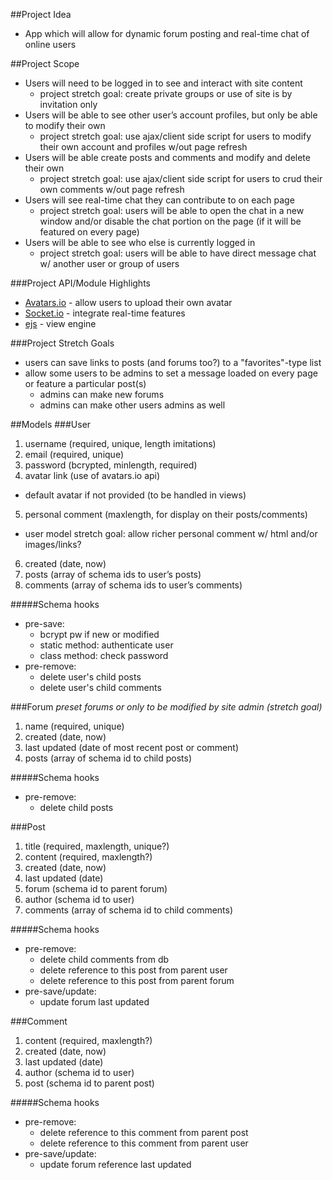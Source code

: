 ##Project Idea
- App which will allow for dynamic forum posting and real-time chat of online users

##Project Scope
- Users will need to be logged in to see and interact with site content
  - project stretch goal: create private groups or use of site is by invitation only
- Users will be able to see other user’s account profiles, but only be able to modify their own
  - project stretch goal: use ajax/client side script for users to modify their own account and profiles w/out page refresh
- Users will be able create posts and comments and modify and delete their own
  - project stretch goal: use ajax/client side script for users to crud their own comments w/out page refresh
- Users will see real-time chat they can contribute to on each page
  - project stretch goal: users will be able to open the chat in a new window and/or disable the chat portion on the page (if it will be featured on every page)
- Users will be able to see who else is currently logged in
  - project stretch goal: users will be able to have direct message chat w/ another user or group of users

###Project API/Module Highlights
- [Avatars.io](http://avatars.io/) - allow users to upload their own avatar
- [Socket.io](http://socket.io/) - integrate real-time features
- [ejs](https://www.npmjs.com/package/ejs) - view engine

###Project Stretch Goals
- users can save links to posts (and forums too?) to a "favorites"-type list
- allow some users to be admins to set a message loaded on every page or feature a particular post(s)
  - admins can make new forums
  - admins can make other users admins as well

##Models
###User
1. username (required, unique, length imitations)
2. email (required, unique)
3. password (bcrypted, minlength, required)
4. avatar link (use of avatars.io api)
  - default avatar if not provided (to be handled in views)
5. personal comment (maxlength, for display on their posts/comments)
  - user model stretch goal: allow richer personal comment w/ html and/or images/links?
6. created (date, now)
7. posts (array of schema ids to user’s posts)
8. comments (array of schema ids to user’s comments)

#####Schema hooks
- pre-save:
  - bcrypt pw if new or modified
  - static method: authenticate user
  - class method: check password
- pre-remove:
  - delete user's child posts
  - delete user's child comments

###Forum
*preset forums or only to be modified by site admin (stretch goal)*

1. name (required, unique)
2. created (date, now)
3. last updated (date of most recent post or comment)
4. posts (array of schema id to child posts)

#####Schema hooks
- pre-remove:
  - delete child posts

###Post
1. title (required, maxlength, unique?)
2. content (required, maxlength?)
3. created (date, now)
4. last updated (date)
5. forum (schema id to parent forum)
6. author (schema id to user)
7. comments (array of schema id to child comments)

#####Schema hooks
- pre-remove:
  - delete child comments from db
  - delete reference to this post from parent user
  - delete reference to this post from parent forum
- pre-save/update:
  - update forum last updated

###Comment
1. content (required, maxlength?)
2. created (date, now)
3. last updated (date)
4. author (schema id to user)
5. post (schema id to parent post)

#####Schema hooks
- pre-remove:
  - delete reference to this comment from parent post
  - delete reference to this comment from parent user
- pre-save/update:
  - update forum reference last updated

